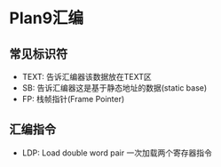 # Plan9汇编

## 常见标识符

- TEXT: 告诉汇编器该数据放在TEXT区
- SB: 告诉汇编器这是基于静态地址的数据(static base)
- FP: 栈帧指针(Frame Pointer)

## 汇编指令

- LDP: Load double word pair 一次加载两个寄存器指令
